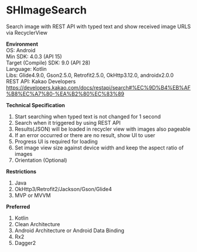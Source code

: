 # SHImageSearch
Search image with REST API with typed text and
show received image URLS via RecyclerView

**Environment**  
OS: Android  
Min SDK: 4.0.3 (API 15)  
Target (Compile) SDK: 9.0 (API 28)  
Language: Kotlin  
Libs: Glide4.9.0, Gson2.5.0, Retrofit2.5.0, OkHttp3.12.0, androidx2.0.0  
REST API: Kakao Developers  
https://developers.kakao.com/docs/restapi/search#%EC%9D%B4%EB%AF%B8%EC%A7%80-%EA%B2%80%EC%83%89  

**Technical Specification**
1. Start searching when typed text is not changed for 1 second  
2. Search when it triggered by using REST API  
3. Results(JSON) will be loaded in recycler view with images also pageable  
4. If an error occurred or there are no result, show UI to user  
5. Progress UI is required for loading  
6. Set image view size against device width and keep the aspect ratio of images  
7. Orientation (Optional)  

**Restrictions**
1. Java  
2. OkHttp3/Retrofit2/Jackson/Gson/Glide4  
3. MVP or MVVM  

**Preferred**
1. Kotlin  
2. Clean Architecture  
3. Android Architecture or Android Data Binding  
4. Rx2  
5. Dagger2  
